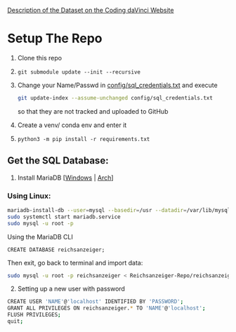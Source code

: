 [Description of the Dataset on the Coding daVinci Website](https://codingdavinci.de/daten/deutscher-reichsanzeiger-und-preussischer-staatsanzeige)

# Setup The Repo
1. Clone this repo
2. 
    ```
    git submodule update --init --recursive
    ```
3. 
    Change your Name/Passwd in [config/sql_credentials.txt](config/sql_credentials.txt) and execute
    ``` bash
    git update-index --assume-unchanged config/sql_credentials.txt
    ```
    so that they are not tracked and uploaded to GitHub 


4. Create a venv/ conda env and enter it
5. 
    ```
    python3 -m pip install -r requirements.txt
    ```


## Get the SQL Database:
1. Install MariaDB \[[Windows](https://www.mariadbtutorial.com/getting-started/install-mariadb/) | [Arch](https://wiki.archlinux.org/title/MariaDB)\]

### Using Linux:
``` bash
mariadb-install-db --user=mysql --basedir=/usr --datadir=/var/lib/mysql
sudo systemctl start mariadb.service
sudo mysql -u root -p
```
Using the MariaDB CLI
```
CREATE DATABASE reichsanzeiger;
``` 
Then exit, go back to terminal and import data:
``` bash
sudo mysql -u root -p reichsanzeiger < Reichsanzeiger-Repo/reichsanzeiger.sql
```
2. Setting up a new user with password
``` bash
CREATE USER 'NAME'@'localhost' IDENTIFIED BY 'PASSWORD';
GRANT ALL PRIVILEGES ON reichsanzeiger.* TO 'NAME'@'localhost';
FLUSH PRIVILEGES;
quit;
```